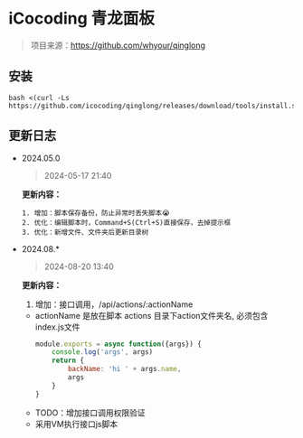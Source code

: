 # iCocoding 青龙面板

> 项目来源：https://github.com/whyour/qinglong


## 安装

 ```shell
 bash <(curl -Ls https://github.com/icocoding/qinglong/releases/download/tools/install.sh)
 ```

 ## 更新日志

- 2024.05.0
    > 2024-05-17 21:40
    
    **更新内容：**
    ```text
    1. 增加：脚本保存备份，防止异常时丢失脚本😭
    2. 优化：编辑脚本时，Command+S(Ctrl+S)直接保存，去掉提示框
    3. 优化：新增文件、文件夹后更新目录树
    ```

 - 2024.08.*
    > 2024-08-20 13:40

    **更新内容：**
    1. 增加：接口调用，/api/actions/:actionName
    - actionName 是放在脚本 actions 目录下action文件夹名, 必须包含index.js文件
        ```js
        module.exports = async function({args}) {
            console.log('args', args)
            return {
                backName: 'hi ' + args.name,
                args
            }
        }
        ```
    - TODO：增加接口调用权限验证
    - 采用VM执行接口js脚本